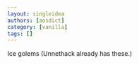 ```yaml
---
layout: singleidea
authors: [aosdict]
category: [vanilla]
tags: []
---
```

Ice golems (Unnethack already has these.)
